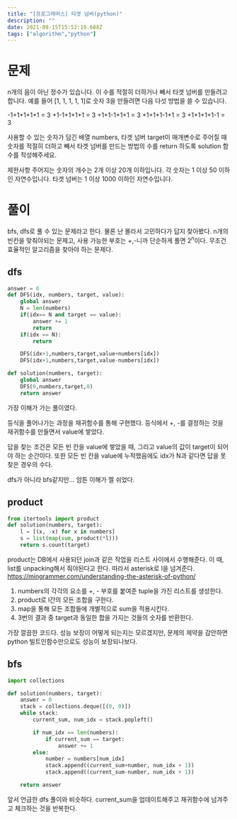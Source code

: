 ```yaml
---
title: "[프로그래머스] 타겟 넘버(python)"
description: ""
date: 2021-08-15T15:52:19.688Z
tags: ["algorithm","python"]
---
```

# 문제
n개의 음이 아닌 정수가 있습니다. 이 수를 적절히 더하거나 빼서 타겟 넘버를 만들려고 합니다. 예를 들어 [1, 1, 1, 1, 1]로 숫자 3을 만들려면 다음 다섯 방법을 쓸 수 있습니다.
>
-1+1+1+1+1 = 3
+1-1+1+1+1 = 3
+1+1-1+1+1 = 3
+1+1+1-1+1 = 3
+1+1+1+1-1 = 3

사용할 수 있는 숫자가 담긴 배열 numbers, 타겟 넘버 target이 매개변수로 주어질 때 숫자를 적절히 더하고 빼서 타겟 넘버를 만드는 방법의 수를 return 하도록 solution 함수를 작성해주세요.

제한사항
주어지는 숫자의 개수는 2개 이상 20개 이하입니다.
각 숫자는 1 이상 50 이하인 자연수입니다.
타겟 넘버는 1 이상 1000 이하인 자연수입니다.

# 풀이

bfs, dfs로 풀 수 있는 문제라고 한다. 물론 난 몰라서 고민하다가 답지 찾아봤다.
n개의 빈칸을 맞춰야되는 문제고, 사용 가능한 부호는 +,-니까 단순하게 풀면 $2^n$이다. 무조건 효율적인 알고리즘을 찾아야 하는 문제다.


## dfs
```python
answer = 0
def DFS(idx, numbers, target, value):
    global answer
    N = len(numbers)
    if(idx== N and target == value):
        answer += 1
        return
    if(idx == N):
        return

    DFS(idx+1,numbers,target,value+numbers[idx])
    DFS(idx+1,numbers,target,value-numbers[idx])

def solution(numbers, target):
    global answer
    DFS(0,numbers,target,0)
    return answer
```

가장 이해가 가는 풀이였다.

등식을 풀어나가는 과정을 재귀함수를 통해 구현했다. 등식에서 +, -를 결정하는 것을 재귀함수를 만들면서 value에 쌓았다.

답을 찾는 조건은 모든 빈 칸을 value에 쌓았을 때, 그리고 value의 값이 target이 되어야 하는 순간이다. 또한 모든 빈 칸을 value에 누적했음에도 idx가 N과 같다면 답을 못 찾은 경우의 수다.

dfs가 아니라 bfs같지만... 암튼 이해가 젤 쉬었다.

## product
```python
from itertools import product
def solution(numbers, target):
    l = [(x, -x) for x in numbers]
    s = list(map(sum, product(*l)))
    return s.count(target)
```

product는 DB에서 사용되던 join과 같은 작업을 리스트 사이에서 수행해준다. 이 때, list를 unpacking해서 줘야된다고 한다. 따라서 asterisk로 l을 넘겨준다. 
https://mingrammer.com/understanding-the-asterisk-of-python/


1. numbers의 각각의 요소를 +, - 부호를 붙여준 tuple을 가진 리스트를 생성한다. 
2. product로 l간의 모든 조합을 구한다.
3. map을 통해 모든 조합들에 개별적으로 sum을 적용시킨다.
4. 3번의 결과 중 target과 동일한 합을 가지는 것들의 숫자를 반환한다.

가장 깔끔한 코드다. 성능 보장이 어떻게 되는지는 모르겠지만, 문제의 제약을 감안하면 python 빌트인함수만으로도 성능이 보장되나보다.

## bfs
```python
import collections

def solution(numbers, target):
    answer = 0
    stack = collections.deque([(0, 0)])
    while stack:
        current_sum, num_idx = stack.popleft()

        if num_idx == len(numbers):
            if current_sum == target:
                answer += 1
        else:
            number = numbers[num_idx]
            stack.append((current_sum+number, num_idx + 1))
            stack.append((current_sum-number, num_idx + 1))

    return answer
```

앞서 언급한 dfs 풀이와 비슷하다. current_sum을 업데이트해주고 재귀함수에 넘겨주고 체크하는 것을 반복한다.